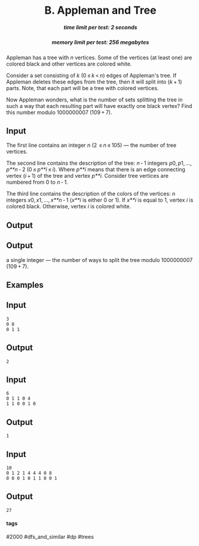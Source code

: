 <h1 style='text-align: center;'> B. Appleman and Tree</h1>

<h5 style='text-align: center;'>time limit per test: 2 seconds</h5>
<h5 style='text-align: center;'>memory limit per test: 256 megabytes</h5>

Appleman has a tree with *n* vertices. Some of the vertices (at least one) are colored black and other vertices are colored white.

Consider a set consisting of *k* (0 ≤ *k* < *n*) edges of Appleman's tree. If Appleman deletes these edges from the tree, then it will split into (*k* + 1) parts. Note, that each part will be a tree with colored vertices.

Now Appleman wonders, what is the number of sets splitting the tree in such a way that each resulting part will have exactly one black vertex? Find this number modulo 1000000007 (109 + 7).

## Input

The first line contains an integer *n* (2  ≤ *n* ≤ 105) — the number of tree vertices. 

The second line contains the description of the tree: *n* - 1 integers *p*0, *p*1, ..., *p**n* - 2 (0 ≤ *p**i* ≤ *i*). Where *p**i* means that there is an edge connecting vertex (*i* + 1) of the tree and vertex *p**i*. Consider tree vertices are numbered from 0 to *n* - 1.

The third line contains the description of the colors of the vertices: *n* integers *x*0, *x*1, ..., *x**n* - 1 (*x**i* is either 0 or 1). If *x**i* is equal to 1, vertex *i* is colored black. Otherwise, vertex *i* is colored white.

## Output

## Output

 a single integer — the number of ways to split the tree modulo 1000000007 (109 + 7).

## Examples

## Input


```
3  
0 0  
0 1 1  

```
## Output


```
2  

```
## Input


```
6  
0 1 1 0 4  
1 1 0 0 1 0  

```
## Output


```
1  

```
## Input


```
10  
0 1 2 1 4 4 4 0 8  
0 0 0 1 0 1 1 0 0 1  

```
## Output


```
27  

```


#### tags 

#2000 #dfs_and_similar #dp #trees 